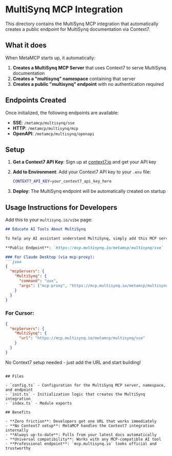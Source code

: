 # MultiSynq MCP Integration

This directory contains the MultiSynq MCP integration that automatically creates a public endpoint for MultiSynq documentation via Context7.

## What it does

When MetaMCP starts up, it automatically:

1. **Creates a MultiSynq MCP Server** that uses Context7 to serve MultiSynq documentation
2. **Creates a "multisynq" namespace** containing that server  
3. **Creates a public "multisynq" endpoint** with no authentication required

## Endpoints Created

Once initialized, the following endpoints are available:

- **SSE**: `/metamcp/multisynq/sse`
- **HTTP**: `/metamcp/multisynq/mcp` 
- **OpenAPI**: `/metamcp/multisynq/openapi`

## Setup

1. **Get a Context7 API Key**: Sign up at [context7.io](https://context7.io) and get your API key

2. **Add to Environment**: Add your Context7 API key to your `.env` file:
   ```bash
   CONTEXT7_API_KEY=your_context7_api_key_here
   ```

3. **Deploy**: The MultiSynq endpoint will be automatically created on startup

## Usage Instructions for Developers

Add this to your `multisynq.io/vibe` page:

```markdown
## Educate AI Tools About MultiSynq

To help any AI assistant understand MultiSynq, simply add this MCP server:

**Public Endpoint**: `https://mcp.multisynq.io/metamcp/multisynq/sse`

### For Claude Desktop (via mcp-proxy):
```json
{
  "mcpServers": {
    "MultiSynq": {
      "command": "uvx",
      "args": ["mcp-proxy", "https://mcp.multisynq.io/metamcp/multisynq/sse"]
    }
  }
}
```

### For Cursor:
```json
{
  "mcpServers": {
    "MultiSynq": {
      "url": "https://mcp.multisynq.io/metamcp/multisynq/sse"
    }
  }
}
```

No Context7 setup needed - just add the URL and start building!
```

## Files

- `config.ts` - Configuration for the MultiSynq MCP server, namespace, and endpoint
- `init.ts` - Initialization logic that creates the MultiSynq integration 
- `index.ts` - Module exports

## Benefits

- **Zero friction**: Developers get one URL that works immediately
- **No Context7 setup**: MetaMCP handles the Context7 integration internally  
- **Always up-to-date**: Pulls from your latest docs automatically
- **Universal compatibility**: Works with any MCP-compatible AI tool
- **Professional endpoint**: `mcp.multisynq.io` looks official and trustworthy
